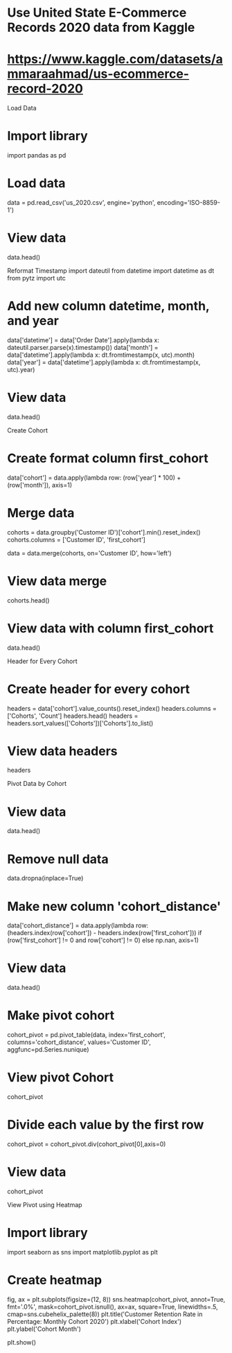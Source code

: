 # Use United State E-Commerce Records 2020 data from Kaggle
# https://www.kaggle.com/datasets/ammaraahmad/us-ecommerce-record-2020

Load Data
# Import library
import pandas as pd

# Load data
data = pd.read_csv('us_2020.csv', engine='python', encoding='ISO-8859-1')

# View data
data.head()

Reformat Timestamp
import dateutil
from datetime import datetime as dt
from pytz import utc

# Add new column datetime, month, and year
data['datetime'] = data['Order Date'].apply(lambda x: dateutil.parser.parse(x).timestamp())
data['month'] = data['datetime'].apply(lambda x: dt.fromtimestamp(x, utc).month)
data['year'] = data['datetime'].apply(lambda x: dt.fromtimestamp(x, utc).year)

# View data
data.head()

Create Cohort
# Create format column first_cohort
data['cohort'] = data.apply(lambda row: (row['year'] * 100) + (row['month']), axis=1)

# Merge data
cohorts = data.groupby('Customer ID')['cohort'].min().reset_index()
cohorts.columns = ['Customer ID', 'first_cohort']

data = data.merge(cohorts, on='Customer ID', how='left')

# View data merge
cohorts.head()

# View data with column first_cohort
data.head()

Header for Every Cohort
# Create header for every cohort
headers = data['cohort'].value_counts().reset_index()
headers.columns = ['Cohorts', 'Count']
headers.head()
headers = headers.sort_values(['Cohorts'])['Cohorts'].to_list()

# View data headers
headers

Pivot Data by Cohort
# View data
data.head()

# Remove null data
data.dropna(inplace=True)

# Make new column 'cohort_distance'
data['cohort_distance'] = data.apply(lambda row: (headers.index(row['cohort']) - headers.index(row['first_cohort'])) if (row['first_cohort'] != 0 and row['cohort'] != 0) else np.nan, axis=1)

# View data
data.head()

# Make pivot cohort
cohort_pivot = pd.pivot_table(data,
                              index='first_cohort',
                              columns='cohort_distance',
                              values='Customer ID',
                              aggfunc=pd.Series.nunique)

# View pivot Cohort
cohort_pivot

# Divide each value by the first row
cohort_pivot = cohort_pivot.div(cohort_pivot[0],axis=0)

# View data
cohort_pivot

View Pivot using Heatmap
# Import library
import seaborn as sns
import matplotlib.pyplot as plt

# Create heatmap
fig, ax = plt.subplots(figsize=(12, 8))
sns.heatmap(cohort_pivot, annot=True, fmt='.0%', mask=cohort_pivot.isnull(), ax=ax, square=True, linewidths=.5, cmap=sns.cubehelix_palette(8))
plt.title('Customer Retention Rate in Percentage: Monthly Cohort 2020')
plt.xlabel('Cohort Index')
plt.ylabel('Cohort Month')

plt.show()
